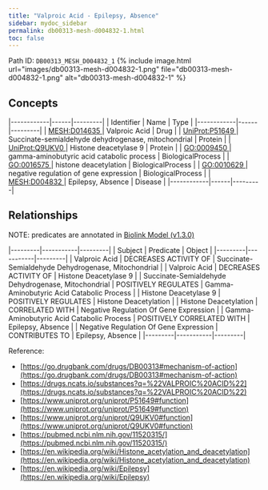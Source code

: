```yaml
---
title: "Valproic Acid - Epilepsy, Absence"
sidebar: mydoc_sidebar
permalink: db00313-mesh-d004832-1.html
toc: false 
---
```



Path ID: `DB00313_MESH_D004832_1`
{% include image.html url="images/db00313-mesh-d004832-1.png" file="db00313-mesh-d004832-1.png" alt="db00313-mesh-d004832-1" %}

## Concepts

|------------|------|---------|
| Identifier | Name | Type    |
|------------|------|---------|
| <a href="https://identifiers.org/MESH:D014635">MESH:D014635 </a> | Valproic Acid | Drug |
| <a href="https://identifiers.org/UniProt:P51649">UniProt:P51649 </a> | Succinate-semialdehyde dehydrogenase, mitochondrial | Protein |
| <a href="https://identifiers.org/UniProt:Q9UKV0">UniProt:Q9UKV0 </a> | Histone deacetylase 9 | Protein |
| <a href="https://identifiers.org/GO:0009450">GO:0009450 </a> | gamma-aminobutyric acid catabolic process | BiologicalProcess |
| <a href="https://identifiers.org/GO:0016575">GO:0016575 </a> | histone deacetylation | BiologicalProcess |
| <a href="https://identifiers.org/GO:0010629">GO:0010629 </a> | negative regulation of gene expression | BiologicalProcess |
| <a href="https://identifiers.org/MESH:D004832">MESH:D004832 </a> | Epilepsy, Absence | Disease |
|------------|------|---------|

## Relationships


NOTE: predicates are annotated in <a href="https://github.com/biolink/biolink-model/releases/tag/v1.3.0">Biolink Model (v1.3.0)</a>

|---------|-----------|---------|
| Subject | Predicate | Object  |
|---------|-----------|---------|
| Valproic Acid | DECREASES ACTIVITY OF | Succinate-Semialdehyde Dehydrogenase, Mitochondrial |
| Valproic Acid | DECREASES ACTIVITY OF | Histone Deacetylase 9 |
| Succinate-Semialdehyde Dehydrogenase, Mitochondrial | POSITIVELY REGULATES | Gamma-Aminobutyric Acid Catabolic Process |
| Histone Deacetylase 9 | POSITIVELY REGULATES | Histone Deacetylation |
| Histone Deacetylation | CORRELATED WITH | Negative Regulation Of Gene Expression |
| Gamma-Aminobutyric Acid Catabolic Process | POSITIVELY CORRELATED WITH | Epilepsy, Absence |
| Negative Regulation Of Gene Expression | CONTRIBUTES TO | Epilepsy, Absence |
|---------|-----------|---------|

Reference: 
  - [https://go.drugbank.com/drugs/DB00313#mechanism-of-action](https://go.drugbank.com/drugs/DB00313#mechanism-of-action)
  - [https://drugs.ncats.io/substances?q=%22VALPROIC%20ACID%22](https://drugs.ncats.io/substances?q=%22VALPROIC%20ACID%22)
  - [https://www.uniprot.org/uniprot/P51649#function](https://www.uniprot.org/uniprot/P51649#function)
  - [https://www.uniprot.org/uniprot/Q9UKV0#function](https://www.uniprot.org/uniprot/Q9UKV0#function)
  - [https://pubmed.ncbi.nlm.nih.gov/11520315/](https://pubmed.ncbi.nlm.nih.gov/11520315/)
  - [https://en.wikipedia.org/wiki/Histone_acetylation_and_deacetylation](https://en.wikipedia.org/wiki/Histone_acetylation_and_deacetylation)
  - [https://en.wikipedia.org/wiki/Epilepsy](https://en.wikipedia.org/wiki/Epilepsy)
